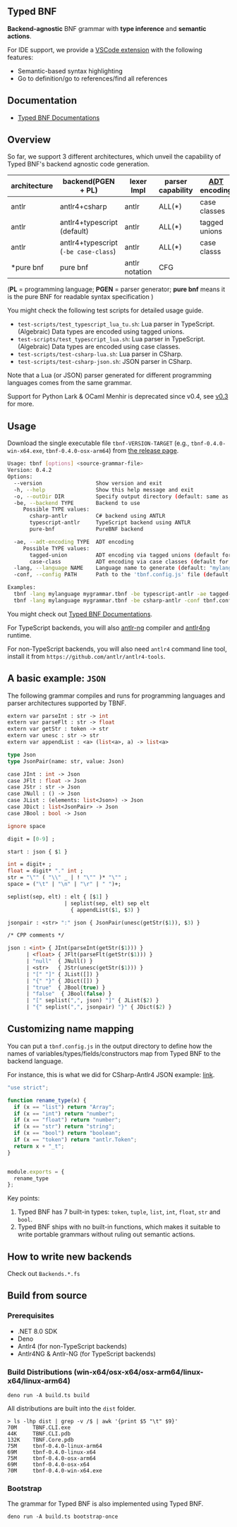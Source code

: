 ## Typed BNF

**Backend-agnostic** BNF grammar with **type inference** and **semantic actions**.


For IDE support, we provide a [VSCode extension](https://marketplace.visualstudio.com/items?itemName=thautwarm.typedbnf) with the following features:

- Semantic-based syntax highlighting
- Go to definition/go to references/find all references

## Documentation

- [Typed BNF Documentations](https://thautwarm.github.io/Site-33/3-software/tbnf/)

## Overview

So far, we support 3 different architectures, which unveil the capability of Typed BNF's backend agnostic code generation.

| architecture   | backend(PGEN + PL)   | lexer Impl  | parser capability  | [ADT](https://en.wikipedia.org/wiki/Algebraic_data_type) encoding  |
|---|---|---|---|---|
| antlr  | antlr4+csharp  | antlr  | ALL(*)   | case classes |
| antlr     | antlr4+typescript (default) | antlr | ALL(*) | tagged unions |
| antlr     | antlr4+typescript (`-be case-class`) | antlr | ALL(*) | case classs |
| \*pure bnf     | pure bnf | antlr notation | CFG |  |

(**PL** = programming language; **PGEN** = parser generator; **pure bnf** means it is the pure BNF for readable syntax specification )

You might check the following test scripts for detailed usage guide.
- `test-scripts/test_typescript_lua_tu.sh`: Lua parser in TypeScript. (Algebraic) Data types are encoded using tagged unions.
- `test-scripts/test_typescript_lua.sh`: Lua parser in TypeScript. (Algebraic) Data types are encoded using case classes.
- `test-scripts/test-csharp-lua.sh`: Lua parser in CSharp.
- `test-scripts/test-csharp-json.sh`: JSON parser in CSharp.

Note that a Lua (or JSON) parser generated for different programming languages comes from the same grammar.

Support for Python Lark & OCaml Menhir is deprecated since v0.4, see [v0.3](https://github.com/thautwarm/Typed-BNF/tree/v0.3) for more.

## Usage

Download the single executable file `tbnf-VERSION-TARGET` (e.g., `tbnf-0.4.0-win-x64.exe`, `tbnf-0.4.0-osx-arm64`) from [the release page](https://github.com/thautwarm/Typed-BNF/releases).

```bash
Usage: tbnf [options] <source-grammar-file>
Version: 0.4.2
Options:
  --version                 Show version and exit
  -h, --help                Show this help message and exit
  -o, --outDir DIR          Specify output directory (default: same as source file)
  -be, --backend TYPE       Backend to use
     Possible TYPE values:
       csharp-antlr         C# backend using ANTLR
       typescript-antlr     TypeScript backend using ANTLR
       pure-bnf             PureBNF backend

  -ae, --adt-encoding TYPE  ADT encoding
     Possible TYPE values:
       tagged-union         ADT encoding via tagged unions (default for TypeScript)
       case-class           ADT encoding via case classes (default for C#)
  -lang, --language NAME    Language name to generate (default: "mylang")
  -conf, --config PATH      Path to the 'tbnf.config.js' file (default: <outDir>/tbnf.config.js)

Examples:
  tbnf -lang mylanguage mygrammar.tbnf -be typescript-antlr -ae tagged-union
  tbnf -lang mylanguage mygrammar.tbnf -be csharp-antlr -conf tbnf.config.js
```

You might check out [Typed BNF Documentations](https://github.com/thautwarm/Typed-BNF/blob/main/documentations.md).

For TypeScript backends, you will also [antlr-ng](https://github.com/mike-lischke/antlr-ng) compiler and [antlr4ng](https://github.com/mike-lischke/antlr4ng) runtime.

For non-TypeScript backends, you will also need `antlr4` command line tool, install it from `https://github.com/antlr/antlr4-tools`.

## A basic example: `JSON`

The following grammar compiles and runs for programming languages and parser architectures supported by TBNF.

```ocaml
extern var parseInt : str -> int
extern var parseFlt : str -> float
extern var getStr : token -> str
extern var unesc : str -> str
extern var appendList : <a> (list<a>, a) -> list<a>

type Json
type JsonPair(name: str, value: Json)

case JInt : int -> Json
case JFlt : float -> Json
case JStr : str -> Json
case JNull : () -> Json
case JList : (elements: list<Json>) -> Json
case JDict : list<JsonPair> -> Json
case JBool : bool -> Json

ignore space

digit = [0-9] ;

start : json { $1 }

int = digit+ ;
float = digit* "." int ;
str = "\"" ( "\\" _ | ! "\"" )* "\"" ;
space = ("\t" | "\n" | "\r" | " ")+;

seplist(sep, elt) : elt { [$1] }
                  | seplist(sep, elt) sep elt
                    { appendList($1, $3) }

jsonpair : <str> ":" json { JsonPair(unesc(getStr($1)), $3) }

/* CPP comments */

json : <int> { JInt(parseInt(getStr($1))) }
      | <float> { JFlt(parseFlt(getStr($1))) }
      | "null"  { JNull() }
      | <str>   { JStr(unesc(getStr($1))) }
      | "[" "]" { JList([]) }
      | "{" "}" { JDict([]) }
      | "true"  { JBool(true) }
      | "false"  { JBool(false) }
      | "[" seplist(",", json) "]" { JList($2) }
      | "{" seplist(",", jsonpair) "}" { JDict($2) }
```

## Customizing name mapping

You can put a `tbnf.config.js` in the output directory to define how the names of variables/types/fields/constructors map from Typed BNF to the backend language.

For instance, this is what we did for CSharp-Antlr4 JSON example: [link](https://github.com/thautwarm/Typed-BNF/blob/main/runtests/typescript_lua_tu/src/tbnf.config.js).

```javascript
"use strict";

function rename_type(x) {
  if (x == "list") return "Array";
  if (x == "int") return "number";
  if (x == "float") return "number";
  if (x == "str") return "string";
  if (x == "bool") return "boolean";
  if (x == "token") return "antlr.Token";
  return x + "_t";
}


module.exports = {
  rename_type
};
```

Key points:

1. Typed BNF has 7 built-in types: `token`, `tuple`, `list`, `int`, `float`, `str` and `bool`.
2. Typed BNF ships with no built-in functions, which makes it suitable to write portable grammars without ruling out semantic actions.

<!-- P.S: Unlike other backends, the OCaml-Menhir backend requires some manual works and is tedious in this sense. It requires user to explicitly specify the module-qualified type of the `start` rule, which can be solved by adding a config variable `start_rule_qualified_type` in `tbnf.config.js`. Besides, you must map the type `token` to `tbnf_token`.

This is [the config for our example OCaml json parser](https://github.com/thautwarm/Typed-BNF/blob/master/runtests/ocaml_simple_json/tbnf.config.js):

```javascript
start_rule_qualified_type = "Simple_json_construct.json"

...
``` -->

## How to write new backends

Check out `Backends.*.fs`

## Build from source

### Prerequisites

- .NET 8.0 SDK
- Deno
- Antlr4 (for non-TypeScript backends)
- Antlr4NG & Antlr-NG (for TypeScript backends)

### Build Distributions (win-x64/osx-x64/osx-arm64/linux-x64/linux-arm64)

```
deno run -A build.ts build
```

All distributions are built into the `dist` folder.

```
> ls -lhp dist | grep -v /$ | awk '{print $5 "\t" $9}'
70M     TBNF.CLI.exe
44K     TBNF.CLI.pdb
132K    TBNF.Core.pdb
75M     tbnf-0.4.0-linux-arm64
69M     tbnf-0.4.0-linux-x64
75M     tbnf-0.4.0-osx-arm64
69M     tbnf-0.4.0-osx-x64
70M     tbnf-0.4.0-win-x64.exe
```

### Bootstrap

The grammar for Typed BNF is also implemented using Typed BNF.

```
deno run -A build.ts bootstrap-once
```
